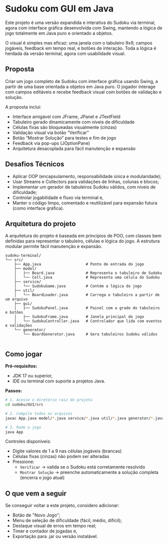 # Sudoku com GUI em Java

Este projeto é uma versão expandida e interativa do Sudoku via terminal, agora com interface gráfica desenvolvida com Swing, mantendo a lógica de jogo totalmente em Java puro e orientado a objetos.

O visual é simples mas eficaz: uma janela com o tabuleiro 9x9, campos jogáveis, feedback em tempo real, e botões de interação. Toda a lógica é herdada da versão terminal, agora com usabilidade visual.

## Proposta

Criar um jogo completo de Sudoku com interface gráfica usando Swing, a partir de uma base orientada a objetos em Java puro. O jogador interage com campos editáveis e recebe feedback visual com botões de validação e solução.

A proposta inclui:
- Interface amigável com JFrame, JPanel e JTextField
- Tabuleiro gerado dinamicamente com níveis de dificuldade
- Células fixas são bloqueadas visualmente (cinzas)
- Validação visual via botão “Verificar”
- Botão “Mostrar Solução” para testes e fim de jogo
- Feedback via pop-ups (JOptionPane)
- Arquitetura desacoplada para fácil manutenção e expansão

## Desafios Técnicos
- Aplicar OOP (encapsulamento, responsabilidade única e modularidade);
- Usar Streams e Collectors para validações de linhas, colunas e blocos;
- Implementar um gerador de tabuleiros Sudoku válidos, com níveis de dificuldade;
- Controlar jogabilidade e fluxo via terminal e,
- Manter o código limpo, comentado e reutilizável para expansão futura (como interface gráfica).

## Arquitetura do projeto
A arquitetura do projeto é baseada em princípios de POO, com classes bem definidas para representar o tabuleiro, células e lógica do jogo. A estrutura modular permite fácil manutenção e expansão.

```
sudoku-terminal/
└── src/
    ├── App.java                    # Ponto de entrada do jogo
    ├── model/
    │   ├── Board.java              # Representa o tabuleiro de Sudoku
    │   └── Cell.java               # Representa uma célula do Sudoku
    ├── service/
    │   └── SudokuGame.java         # Contém a lógica do jogo
    ├── util/
    │   └── BoardLoader.java        # Carrega o tabuleiro a partir de um arquivo
    ├── gui/
    │   ├── SudokuPanel.java        # Painel com a grade do tabuleiro e botões
    │   ├── SudokuFrame.java        # Janela principal do jogo
    │   └── SudokuController.java   # Controlador que lida com eventos e validações
    └── generator/
        └── BoardGenerator.java     # Gera tabuleiros Sudoku válidos
    
```

## Como jogar
**Pré-requisitos:**
- JDK 17 ou superior,
- IDE ou terminal com suporte a projetos Java.

**Passos:**
```bash
# 1. Acesse o diretório raiz do projeto
cd sudoku/GUI/src

# 2. Compile todos os arquivos
javac App.java model/*.java service/*.java util/*.java generator/*.java

# 3. Rode o jogo
java App
```

Controles disponíveis:
- Digite valores de 1 a 9 nas células jogáveis (brancas)
- Células fixas (cinzas) não podem ser alteradas
- Pressione:
    - `Verificar` → valida se o Sudoku está corretamente resolvido
    - `Mostrar Solução` → preenche automaticamente a solução completa (encerra o jogo atual)

## O que vem a seguir
Se conseguir voltar a este projeto, considero adicionar:
- Botão de "Novo Jogo";
- Menu de seleção de dificuldade (fácil, médio, difícil);
- Destaque visual de erros em tempo real;
- Timer e contador de jogadas e,
- Exportação para .jar ou versão instalável.